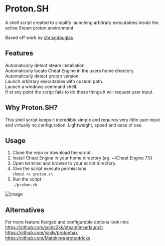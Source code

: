 # Proton.SH
A shell script created to simplify launching arbitrary executables inside the active Steam proton environment  

Based off work by [chrisgdouglas](https://github.com/chrisgdouglas/cehelper)

## Features
Automatically detect steam installation.  
Automatically locate Cheat Engine in the users home directory.  
Automatically detect proton version.  
Launch arbitrary executables with custom path.  
Launch a windows command shell.  
If at any point the script fails to do these things it will request user input.  

## Why Proton.SH?
This shell script keeps it incredibly simple and requires very little user input and virtually no configuration.  Lightweight, speed and ease of use.

## Usage
1. Clone the repo or download the script.
2. Install Cheat Engine in your home directory (eg. ~/Cheat Engine 7.5)
3. Open terminal and browse to your script directory.  
4. Give the script execute permissions  
```chmod +x proton.sh```  
5. Run the script  
```./proton.sh```

![image](https://github.com/user-attachments/assets/370a3711-6ece-4201-82f8-cecbc58c4d6d)




## Alternatives
For more feature fledged and configurable options look into:  
https://github.com/sonic2kk/steamtinkerlaunch  
https://github.com/jcnils/protonhax  
https://github.com/Matoking/protontricks  

